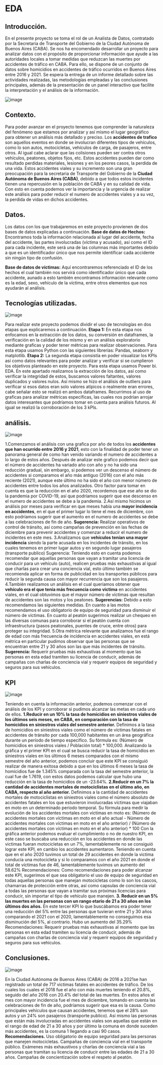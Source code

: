 # EDA


##  Introducción.
En el presente proyecto se toma el rol de un Analista de Datos, contratado por la Secretaria de Transporte del Gobierno de la Ciudad Autónoma de Buenos Aires (CABA). Se nos ha encomendado desarrollar un proyecto para analizar datos con el propósito de proporcionar información que ayude a las autoridades locales a tomar medidas que reduzcan las muertes por accidentes de tráfico en CABA. Para ello, se dispone de un conjunto de datos sobre homicidios en accidentes de tráfico ocurridos en Buenos Aires entre 2016 y 2021. Se espera la entrega de un informe detallado sobre las actividades realizadas, las metodologías empleadas y las conclusiones principales, además de la presentación de un panel interactivo que facilite la interpretación y el análisis de la información.

 ![image](https://github.com/SaulZambranoMeza/Siniestros-Viales-en-CABA.-Proyecto-2/assets/99093279/07b37645-437d-4091-b84d-3eddc58277eb)


##  Contexto.
Para poder avanzar en el proyecto tenemos que comprender la naturaleza del fenómeno que estamos por analizar y así mismo el lugar geográfico para obtener un análisis más detallado y preciso. Los **accidentes de trafico** son aquellos eventos en donde se involucran diferentes tipos de vehículos, como lo son autos, motocicletas, vehículos de carga, de pasajeros, entre otros. Al igual cabe aclarar que las colisiones pueden ser contra otros vehículos, peatones, objetos fijos, etc. Estos accidentes pueden dar como resultado perdidas materiales, lesiones y en los peores casos, la perdida de una vida.
Estos accidentes viales y su incremento son una gran preocupación para la secretaria de Transporte del Gobierno de la **Ciudad Autónoma de Buenos Aires (CABA)**, debido a que todos estos incidentes tienen una repercusión en la población de CABA y en su calidad de vida.
Con esto en cuenta podemos ver la importancia y la urgencia de realizar este análisis para poder reducir el numero de accidentes viales y a su vez, la perdida de vidas en dichos accidentes.

##  Datos.
Los datos con los que trabajaremos en este proyecto provienen de dos bases de datos explicadas a continuación.
**Base de datos de Hechos:** Encontramos toda la información relacionada al lugar del accidente, fecha del accidente, las partes involucradas (víctima y acusado), así como el ID para cada incidente, este será una de las columnas más importantes debido a que es un identificador único que nos permite identificar cada accidente sin ningún tipo de confusión.

**Base de datos de víctimas:** Aquí encontraremos referenciado el ID de los hechos el cual también nos servirá como identificador único que cada accidente, aunado a esto también encontramos información relevante como es la edad, sexo, vehículo de la víctima, entre otros elementos que nos ayudarán al análisis.

##  Tecnologías utilizadas.
 ![image](https://github.com/SaulZambranoMeza/Siniestros-Viales-en-CABA.-Proyecto-2/assets/99093279/81b448ad-dab5-4718-9795-a04a7796c019)

Para realizar este proyecto podemos dividir el uso de tecnologías en dos etapas que explicaremos a continuación.
**Etapa 1:** En esta etapa nos enfocamos en la extracción de los datos, su conversión en dataframes, la verificación en la calidad de los mismo y en un análisis exploratorio mediante graficas y poder tener métricas para realizar observaciones. Para esta etapa usamos Python con las siguientes librerías: Pandas, seaborn y matplotlib.
**Etapa 2:** La segunda etapa consistía en poder visualizar los KPIs así como datos relevantes para poder analizar y verificar si se cumplieron los objetivos planteado en este proyecto. Para esta etapa usamos Power bi.
EDA.
En este apartado realizamos la extracción de los datos, así como verificar la integridad de estos, buscamos valores faltantes, valores duplicados y valores nulos. Así mismo se hizo el análisis de outliers para verificar si esos datos eran solo valores atípicos o realmente eran errores, cabe señalar esto se realizó en ambos dataframes.
Recurrimos al uso de graficas para analizar métricas específicas, las cuales nos podrían arrojar datos interesantes que podríamos tomar en cuenta para análisis futuros. Al igual se realizó la corroboración de los 3 kPIs.


##  análisis.

 ![image](https://github.com/SaulZambranoMeza/Siniestros-Viales-en-CABA.-Proyecto-2/assets/99093279/09a6afb7-fdf2-4728-b1cc-c2ea9ba31fbb)

1.Comenzamos el análisis con una grafica por año de todos los **accidentes que han ocurrido entre 2016 y 2021**, esto con la finalidad de poder tener un panorama general de como han venido variando el numero de accidentes a lo largo de estos años. Después de analizar este grafico podemos decir que el número de accidentes ha variado año con año y no ha sido una reducción gradual, sin embargo, si podemos ver un descenso el número de accidentes si comparamos el año más antiguo (2016) con el año más reciente (2021), aunque este último no ha sido el año con menor número de accidentes entre todos los años analizados. Otro factor para tomar en cuenta es que la reducción en el año 2020, recordemos que ese año se dio la pandemia por COVID-19, así que podríamos sugerir que ese descenso en el numero de accidentes se debe a la pandemia.
2.Así mismo hicimos un análisis por meses para verificar en que meses había una **mayor incidencia en accidentes**, en el que el primer lugar lo tiene el mes de diciembre, con esto podríamos sugerir que el aumento en el numero de accidentes se debe a las celebraciones de fin de año.
**Sugerencia:** Realizar operativos de control de tránsito, así como campañas de prevención en las fechas de diciembre para prevenir accidentes y comenzar a reducir el numero de incidentes en este mes.
3.Analizamos que **vehículos tenían una mayor incidencia** siendo la parte acusada en los incidentes de tránsito, en los cuales tenemos en primer lugar autos y en segundo lugar pasajeros (transporte publico)
Sugerencia: Teniendo esto en cuenta podemos recomendar que aquellas personas que vayan a tramitar una licencia de conducir para un vehículo (auto), realicen pruebas más exhaustivas al igual que charlas para crear una conciencia vial, esto último también se recomienda aplicar en forma de publicidad en los transportes públicos para reducir la segunda causa con mayor recurrencia que son los pasajeros.
4.También realizamos un análisis en el cual queríamos obtener que **vehículo era el que tenía más frecuencia como victima** en accidentes viales, en el cual obtuvimos que el mayor número de víctimas que resultan de accidentes son las motos y los peatones.
**Sugerencias:** Debido a esto recomendamos las siguientes medidas. En cuanto a las motos recomendamos el uso obligatorio de equipo de seguridad para disminuir el número de víctimas. En cuanto al peatón sugerimos realizar un chequeo en las diversas comunas para corroborar si el peatón cuenta con infraestructura (pasos peatonales, puentes de cruce, entre otros) para proteger su integridad.
5.Otra métrica relevante que analizamos fue el rango de edad con más frecuencia de incidencia en accidentes viales, en está métrica en particular pudimos observar que las personas que se encuentran entre 21 y 30 años son las que más incidentes de tránsito.
**Sugerencia:** Requerir pruebas más exhaustivas al momento que las personas en esta edad tramiten su licencia de conducir, además de campañas con charlas de conciencia vial y requerir equipos de seguridad y seguros para sus vehículos. 

##  KPI

![image](https://github.com/SaulZambranoMeza/Siniestros-Viales-en-CABA.-Proyecto-2/assets/99093279/ebc90f70-bd39-4e15-8917-c71376c8935e)

Teniendo en cuenta la información anterior, podemos comenzar con el análisis de los KPI y corroborar si pudimos alcanzar las metas en cada uno de ellos.
**1.Reducir en un 10% la tasa de homicidios en siniestros viales de los últimos seis meses, en CABA, en comparación con la tasa de homicidios en siniestros viales del semestre anterior.**
Definimos a la tasa de homicidios en siniestros viales como el número de víctimas fatales en accidentes de tránsito por cada 100,000 habitantes en un área geográfica durante un período de tiempo específico. Su fórmula es: (Número de homicidios en siniestros viales / Población total) * 100,000.
Analizando la gráfica y el primer KPI en el cual se busca reducir la tasa de homicidios en siniestros viales en los últimos 6 meses comparados con el mismo semestre del año anterior, podemos concluir que este KPI se consiguió realizar de manera exitosa debido a que en los últimos 6 meses la tasa de homicidios fue de 1.345% comparada con la tasa del semestre anterior, la cual fue de 1.7619, con estos datos podemos calcular que hubo una reducción en la tasa de homicidios de un -23.64%.
**2.Reducir en un 7% la cantidad de accidentes mortales de motociclistas en el último año, en CABA, respecto al año anterior.**
Definimos a la cantidad de accidentes mortales de motociclistas en siniestros viales como el número absoluto de accidentes fatales en los que estuvieron involucradas víctimas que viajaban en moto en un determinado periodo temporal. Su fórmula para medir la evolución de los accidentes mortales con víctimas en moto es: (Número de accidentes mortales con víctimas en moto en el año actual - Número de accidentes mortales con víctimas en moto en el año anterior) / (Número de accidentes mortales con víctimas en moto en el año anterior) * 100
Con la gráfica anterior podemos evaluar el cumplimiento o no de nuestro KPI, en este caso se buscaba una reducción en los accidentes en donde las victimas fueran motocicletas en un 7%, lamentablemente no se consiguió lograr este KPI, en cambio los accidentes aumentaron. Teniendo en cuenta que en el año 2020 tuvimos un total de 29 accidentes en donde la victima conducía una motocicleta y si lo comparamos con el año 2021 en donde el total de víctimas fue de 46, lamentablemente tuvimos un aumento del 58.62% 
Recomendaciones: Como recomendaciones para poder alcanzar este KPI, sugerimos el que sea obligatorio el uso de equipo de seguridad en todas aquellas personas que manejan motocicletas como lo son los cascos, chamarras de protección entre otras, así como capsulas de conciencia vial a todas las personas que vayan a tramitar sus próximas licencias para conducir, sin importar el tipo de vehículo que manejen.
**3. Reducir en un 5% las muertes en las personas con un rango etario de 21 a 30 años en los últimos dos años.**
En este tercer KPI lo que buscábamos era poder tener una reducción del 5% entre las personas que tuvieran entre 21 y 30 años comparando el 2021 con el 2020, lamentablemente no conseguimos esa disminución del 5%, al contrario. Hubo un aumento del 35.29%
Recomendaciones: Requerir pruebas más exhaustivas al momento que las personas en esta edad tramiten su licencia de conducir, además de campañas con charlas de conciencia vial y requerir equipos de seguridad y seguros para sus vehículos. 


##  Conclusiones.

 ![image](https://github.com/SaulZambranoMeza/Siniestros-Viales-en-CABA.-Proyecto-2/assets/99093279/2dcf3219-860c-45f4-958b-390daae8b70e)

En la Ciudad Autónoma de Buenos Aires (CABA) de 2016 a 2021se han registrado un total de 717 victimas fatales en accidentes de tráfico. De los cuales los cuales el 2018 fue el año con más muertes teniendo el 20.8%, seguido del año 2016 con 20.4% del total de las muertes.
En estos años el mes con mayor incidencia fue el mes de diciembre, tomando en cuenta las celebraciones de fin de año, podríamos sugerir que esa es la causa. Como principales vehículos que causan accidentes, tenemos que el 28% son autos y un 24% son pasajeros (transporte publico).
Así mismo las personas que están más involucradas en accidentes viales son aquellas que están en el rango de edad de 21 a 30 años y por último la comuna en donde suceden más accidentes, es la comuna 1 llegando a casi 90 casos.
**Recomendaciones.**
Uso obligatorio de equipo seguridad para las personas que manejen motocicletas.
Campañas de conciencia vial en el transporte público.
Exámenes más exhaustivos y charlas de conciencia vial a las personas que tramitan su licencia de conducir entre las edades de 21 a 30 años.
Campañas de concientización sobre el respeto al peatón.
